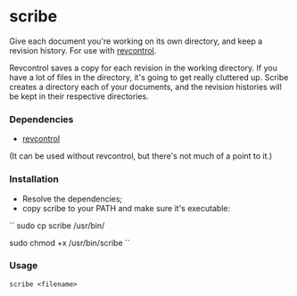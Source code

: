scribe
======

Give each document you're working on its own directory, and keep a revision history. For use with [revcontrol](https://github.com/Antithesisx/Revcontrol.git).

Revcontrol saves a copy for each revision in the working directory. If you have a lot of files in the directory, it's going to get really cluttered up. Scribe creates a directory each of your documents, and the revision histories will be kept in their respective directories.

### Dependencies
- [revcontrol](https://github.com/Antithesisx/Revcontrol.git)

(It can be used without revcontrol, but there's not much of a point to it.)

### Installation
- Resolve the dependencies;
- copy scribe to your PATH and make sure it's executable:

``
sudo cp scribe /usr/bin/

sudo chmod +x /usr/bin/scribe
``

### Usage
`scribe <filename>`
